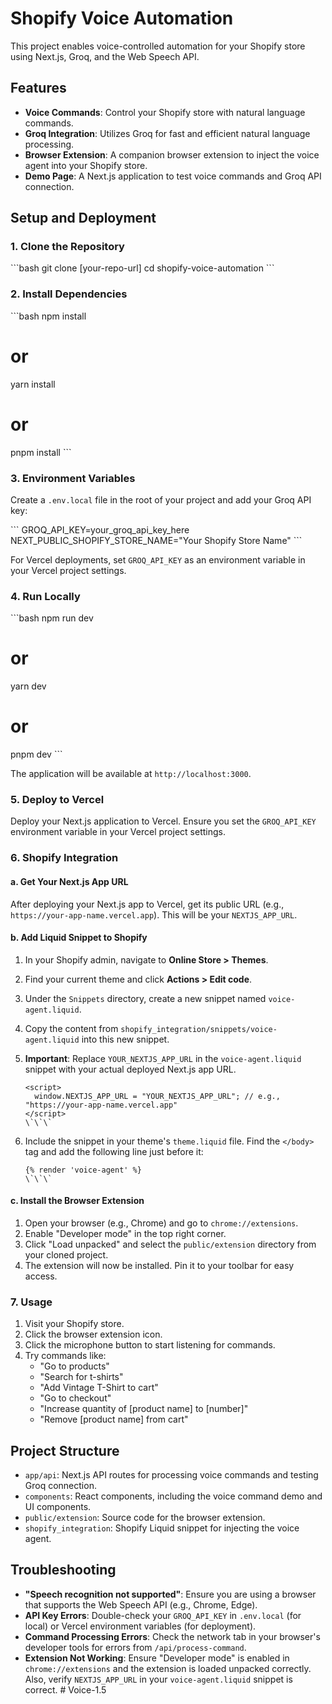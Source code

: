 # Shopify Voice Automation

This project enables voice-controlled automation for your Shopify store using Next.js, Groq, and the Web Speech API.

## Features

-   **Voice Commands**: Control your Shopify store with natural language commands.
-   **Groq Integration**: Utilizes Groq for fast and efficient natural language processing.
-   **Browser Extension**: A companion browser extension to inject the voice agent into your Shopify store.
-   **Demo Page**: A Next.js application to test voice commands and Groq API connection.

## Setup and Deployment

### 1. Clone the Repository

\`\`\`bash
git clone [your-repo-url]
cd shopify-voice-automation
\`\`\`

### 2. Install Dependencies

\`\`\`bash
npm install
# or
yarn install
# or
pnpm install
\`\`\`

### 3. Environment Variables

Create a `.env.local` file in the root of your project and add your Groq API key:

\`\`\`
GROQ_API_KEY=your_groq_api_key_here
NEXT_PUBLIC_SHOPIFY_STORE_NAME="Your Shopify Store Name"
\`\`\`

For Vercel deployments, set `GROQ_API_KEY` as an environment variable in your Vercel project settings.

### 4. Run Locally

\`\`\`bash
npm run dev
# or
yarn dev
# or
pnpm dev
\`\`\`

The application will be available at `http://localhost:3000`.

### 5. Deploy to Vercel

Deploy your Next.js application to Vercel. Ensure you set the `GROQ_API_KEY` environment variable in your Vercel project settings.

### 6. Shopify Integration

#### a. Get Your Next.js App URL

After deploying your Next.js app to Vercel, get its public URL (e.g., `https://your-app-name.vercel.app`). This will be your `NEXTJS_APP_URL`.

#### b. Add Liquid Snippet to Shopify

1.  In your Shopify admin, navigate to **Online Store > Themes**.
2.  Find your current theme and click **Actions > Edit code**.
3.  Under the `Snippets` directory, create a new snippet named `voice-agent.liquid`.
4.  Copy the content from `shopify_integration/snippets/voice-agent.liquid` into this new snippet.
5.  **Important**: Replace `YOUR_NEXTJS_APP_URL` in the `voice-agent.liquid` snippet with your actual deployed Next.js app URL.

    ```liquid
    <script>
      window.NEXTJS_APP_URL = "YOUR_NEXTJS_APP_URL"; // e.g., "https://your-app-name.vercel.app"
    </script>
    \`\`\`

6.  Include the snippet in your theme's `theme.liquid` file. Find the `</body>` tag and add the following line just before it:

    ```liquid
    {% render 'voice-agent' %}
    \`\`\`

#### c. Install the Browser Extension

1.  Open your browser (e.g., Chrome) and go to `chrome://extensions`.
2.  Enable "Developer mode" in the top right corner.
3.  Click "Load unpacked" and select the `public/extension` directory from your cloned project.
4.  The extension will now be installed. Pin it to your toolbar for easy access.

### 7. Usage

1.  Visit your Shopify store.
2.  Click the browser extension icon.
3.  Click the microphone button to start listening for commands.
4.  Try commands like:
    -   "Go to products"
    -   "Search for t-shirts"
    -   "Add Vintage T-Shirt to cart"
    -   "Go to checkout"
    -   "Increase quantity of [product name] to [number]"
    -   "Remove [product name] from cart"

## Project Structure

-   `app/api`: Next.js API routes for processing voice commands and testing Groq connection.
-   `components`: React components, including the voice command demo and UI components.
-   `public/extension`: Source code for the browser extension.
-   `shopify_integration`: Shopify Liquid snippet for injecting the voice agent.

## Troubleshooting

-   **"Speech recognition not supported"**: Ensure you are using a browser that supports the Web Speech API (e.g., Chrome, Edge).
-   **API Key Errors**: Double-check your `GROQ_API_KEY` in `.env.local` (for local) or Vercel environment variables (for deployment).
-   **Command Processing Errors**: Check the network tab in your browser's developer tools for errors from `/api/process-command`.
-   **Extension Not Working**: Ensure "Developer mode" is enabled in `chrome://extensions` and the extension is loaded unpacked correctly. Also, verify `NEXTJS_APP_URL` in your `voice-agent.liquid` snippet is correct.
#   V o i c e - 1 . 5  
 